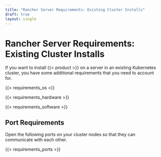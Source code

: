 ```yaml
---
title: "Rancher Server Requirements: Existing Cluster Installs"
draft: true
layout: single
---
```


# Rancher Server Requirements: Existing Cluster Installs

If you want to install {{< product >}} on a server in an existing Kubernetes cluster, you have some additional requirements that you need to account for.

{{< requirements_os >}}

{{< requirements_hardware >}}

{{< requirements_software >}}

## Port Requirements

Open the following ports on your cluster nodes so that they can communicate with each other.

{{< requirements_ports >}}
